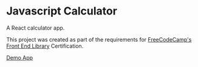 # Javascript Calculator

A React calculator app.

This project was created as part of the requirements for [FreeCodeCamp's Front End Library](https://www.freecodecamp.org/learn/front-end-development-libraries/front-end-development-libraries-projects/build-a-javascript-calculator) Certification.

[Demo App](https://thucnhu-javascript-calculator.herokuapp.com/)
